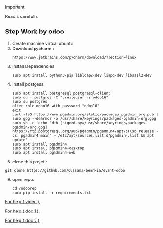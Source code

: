 > [!IMPORTANT]
> Read it carefully.

Step Work by odoo
----



1. Create machine virtual ubuntu
2. Download pycharm :
   ```
   https://www.jetbrains.com/pycharm/download/?section=linux
   ```            
4. install Dependencies
   ```
   sudo apt install python3-pip libldap2-dev libpq-dev libsasl2-dev
   ```
6. install postgess
   ```
   sudo apt install postgresql postgresql-client
   sudo su - postgres -C "createuser -s odoo16"
   sudo su postgres
   alter role odoo16 with password "odoo16"
   exit
   curl -fsS https://www.pgadmin.org/static/packages_pgadmin_org.pub | sudo gpg --dearmor -o /usr/share/keyrings/packages-pgadmin-org.gpg
   sudo sh -c 'echo "deb [signed-by=/usr/share/keyrings/packages-pgadmin-org.gpg] https://ftp.postgresql.org/pub/pgadmin/pgadmin4/apt/$(lsb_release -cs) pgadmin4 main" > /etc/apt/sources.list.d/pgadmin4.list && apt update'
   sudo apt install pgadmin4
   sudo apt install pgadmin4-desktop
   sudo apt install pgadmin4-web 
8. clone this projet :
```
git clone https://github.com/Oussama-benrkia/event-odoo
```
9. open repo:
    ```
   cd /odoorep
   sudo pip install -r requirements.txt
    ```
 <a href="https://youtu.be/0ut8-lL-E14?list=PLT3v18VYaHYXY6qa2frMIV2FVl52L2tmP">For help ( video )</a>,

 <a href="https://www.odoo.com/documentation/17.0/administration/install/source.html">For help ( doc 1 )</a>,

 <a href="https://www.pgadmin.org/download/pgadmin-4-apt/">For help ( doc 2 )</a>,



